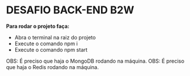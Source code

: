 # DESAFIO BACK-END B2W

**Para rodar o projeto faça:**
- Abra o terminal na raiz do projeto
- Execute o comando npm i
- Execute o comando npm start

OBS: É preciso que haja o MongoDB rodando na máquina.
OBS: É preciso que haja o Redis rodando na máquina.
